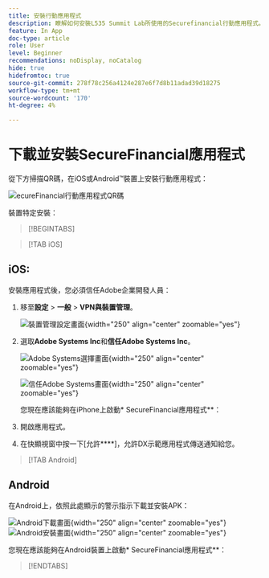 ```yaml
---
title: 安裝行動應用程式
description: 瞭解如何安裝L535 Summit Lab所使用的Securefinancial行動應用程式。
feature: In App
doc-type: article
role: User
level: Beginner
recommendations: noDisplay, noCatalog
hide: true
hidefromtoc: true
source-git-commit: 278f78c256a4124e287e6f7d8b11adad39d18275
workflow-type: tm+mt
source-wordcount: '170'
ht-degree: 4%

---
```



# 下載並安裝SecureFinancial應用程式

從下方掃描QR碼，在iOS或Android™裝置上安裝行動應用程式：

![ecureFinancial行動應用程式QR碼](/help/summit-lab-assets/assets/dx-demo-app-qr-codes.png)

裝置特定安裝：

>[!BEGINTABS]

>[!TAB iOS]

## iOS:

安裝應用程式後，您必須信任Adobe企業開發人員：

1. 移至&#x200B;**設定** > **一般** > **VPN與裝置管理**。

   ![裝置管理設定畫面](/help/summit/l820-lab-workbook/assets/1-2-2-device-management-screen.PNG "裝置管理設定畫面"){width="250" align="center" zoomable="yes"}

1. 選取&#x200B;**Adobe Systems Inc**&#x200B;和&#x200B;**信任Adobe Systems Inc**。

   ![Adobe Systems選擇畫面](/help/summit/l820-lab-workbook/assets/1-2-3-adobe-systems.PNG "Adobe Systems選擇畫面"){width="250" align="center" zoomable="yes"}
   <br>

   ![信任Adobe Systems畫面](/help/summit/l820-lab-workbook/assets/1-2-4-trust-adobe.PNG){width="250" align="center" zoomable="yes"}

   您現在應該能夠在iPhone上啟動* SecureFinancial應用程式**：

1. 開啟應用程式。

1. 在快顯視窗中按一下[允許&#x200B;****]，允許DX示範應用程式傳送通知給您。


>[!TAB Android]

## Android

在Android上，依照此處顯示的警示指示下載並安裝APK：

![Android下載畫面](/help/summit/l820-lab-workbook/assets/1-2-5-android-download.jpg "Android下載畫面"){width="250" align="center" zoomable="yes"}
<br>
![Android安裝畫面](/help/summit/l820-lab-workbook/assets/1-2-6-android-installation.jpg){width="250" align="center" zoomable="yes"}

您現在應該能夠在Android裝置上啟動* SecureFinancial應用程式**：

>[!ENDTABS]

